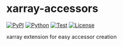 # xarray-accessors

[![PyPI](https://img.shields.io/pypi/v/xarray-accessors.svg?label=PyPI&style=flat-square)](https://pypi.org/project/xarray-accessors/)
[![Python](https://img.shields.io/pypi/pyversions/xarray-accessors.svg?label=Python&color=yellow&style=flat-square)](https://pypi.org/project/xarray-accessors/)
[![Test](https://img.shields.io/github/workflow/status/astropenguin/xarray-accessors/Test?logo=github&label=Test&style=flat-square)](https://github.com/astropenguin/xarray-accessors/actions)
[![License](https://img.shields.io/badge/license-MIT-blue.svg?label=License&style=flat-square)](LICENSE)

xarray extension for easy accessor creation
